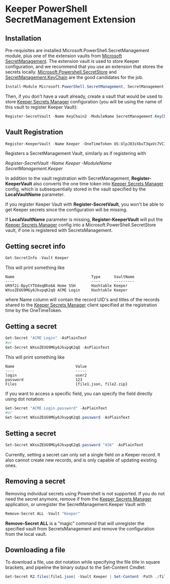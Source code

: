 # Keeper PowerShell SecretManagement Extension

## Installation

Pre-requisites are installed Microsoft.PowerShell.SecretManagement module, plus one of the extension vaults from [Microsoft SecretManagement](https://www.powershellgallery.com/packages?q=Tags%3A%22SecretManagement%22). The extension vault is used to store Keeper configuration, and we recommend that you use an extension that stores the secrets locally. [Microsoft.Powershell.SecretStore](https://www.powershellgallery.com/packages/Microsoft.PowerShell.SecretStore) and [SecretManagement.KeyChain](https://www.powershellgallery.com/packages/SecretManagement.KeyChain) are the good candidates for the job.

```PowerShell
Install-Module Microsoft.PowerShell.SecretManagement, SecretManagement.Keeper, SecretManagement.KeyChain
```
Then, if you don't have a vault already, create a vault that would be used to store [Keeper Secrets Manager](https://docs.keeper.io/secrets-manager/secrets-manager) configuration (you will be using the name of this vault to register Keeper Vault): 

```PowerShell
Register-SecretVault -Name KeyChain2 -ModuleName SecretManagement.KeyChain
```

## Vault Registration

```PowerShell
Register-KeeperVault -Name Keeper -OneTimeToken US:UlpJ83zXbuT3qaVc7VC3lXkAAOzVyHV6Zv-xPBNgzT0 -LocalVaultName KeyChain2
```
Registers a SecretManagement Vault, similarly as if registering with 

*Register-SecretVault -Name Keeper -ModuleName SecretManagement.Keeper*

In addition to the vault registration with SecretManagement, **Register-KeeperVault** also converts the one time token into [Keeper Secrets Manager](https://docs.keeper.io/secrets-manager/secrets-manager) config, which is subsequentially stored in the vault specified by the **LocalVaultName** parameter.

If you register Keeper Vault with **Register-SecretVault**, you won't be able to get Keeper secrets since the configuration will be missing.

If **LocalVaultName** parameter is missing, **Register-KeeperVault** will put the [Keeper Secrets Manager](https://docs.keeper.io/secrets-manager/secrets-manager) config into a Microsoft.PowerShell.SecretStore vault, if one is registered with SecretsManagement.

## Getting secret info

```PowerShell
Get-SecretInfo -Vault Keeper
```
This will print something like
```
Name                                  Type      VaultName
----                                  ----      ---------
UR9f2i-BpyCYTOdeqBho6A Home SSH       Hashtable Keeper
WXsoZEUG9MGy6JkvpqK2qQ ACME Login     Hashtable Keeper
```
where Name column will contain the record UID's and titles of the records shared to the [Keeper Secrets Manager](https://docs.keeper.io/secrets-manager/secrets-manager) client specified at the registration time by the OneTimeToken. 

## Getting a secret

```PowerShell
Get-Secret "ACME Login" -AsPlainText
#or
Get-Secret WXsoZEUG9MGy6JkvpqK2qQ -AsPlainText
```

This will print something like
```
Name                           Value
----                           -----
login                          user2
password                       123
Files                          {file1.json, file2.zip}
```
If you want to access a specific field, you can specify the field directly using dot notation:

```PowerShell
Get-Secret "ACME Login.password" -AsPlainText
#or
Get-Secret WXsoZEUG9MGy6JkvpqK2qQ.password -AsPlainText
```

## Setting a secret

```PowerShell
Set-Secret WXsoZEUG9MGy6JkvpqK2qQ.password "456" -AsPlainText
```
Currently, setting a secret can only set a single field on a Keeper record. It also cannot create new records, and is only capable of updating existing ones.

## Removing a secret
Removing individual secrets using Powershell is not supported. If you do not need the secret anymore, remove if from the [Keeper Secrets Manager](https://docs.keeper.io/secrets-manager/secrets-manager) application, or unregister the SecretManagement.Keeper Vault with  

```PowerShell
Remove-Secret ALL -Vault "Keeper"
```
**Remove-Secret ALL** is a "magic" command that will unregister the specified vault from SecretsManagement and remove the configuration from the local vault.

## Downloading a file

To download a file, use dot notation while specifying the file title in square brackets, and pipeline the binary output to the Set-Content Cmdlet:

```PowerShell
Get-Secret R2.files[file1.json] -Vault Keeper | Set-Content -Path ./file1.json -AsByteStream
```
